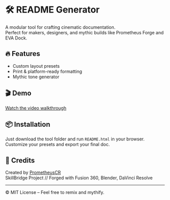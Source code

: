 
# 🛠️ README Generator

A modular tool for crafting cinematic documentation.  
Perfect for makers, designers, and mythic builds like Prometheus Forge and EVA Dock.

## 🔥 Features
- Custom layout presets
- Print & platform-ready formatting
- Mythic tone generator

## 🎬 Demo
[Watch the video walkthrough](https://youtu.be/jyrFG69AYIU)

## 📦 Installation
Just download the tool folder and run `README.html` in your browser.  
Customize your presets and export your final doc.

## 🧠 Credits
Created by [PrometheusCR](https://github.com/PrometheusCR)  
SkillBridge Project // Forged with Fusion 360, Blender, DaVinci Resolve

---

© MIT License – Feel free to remix and mythify.

